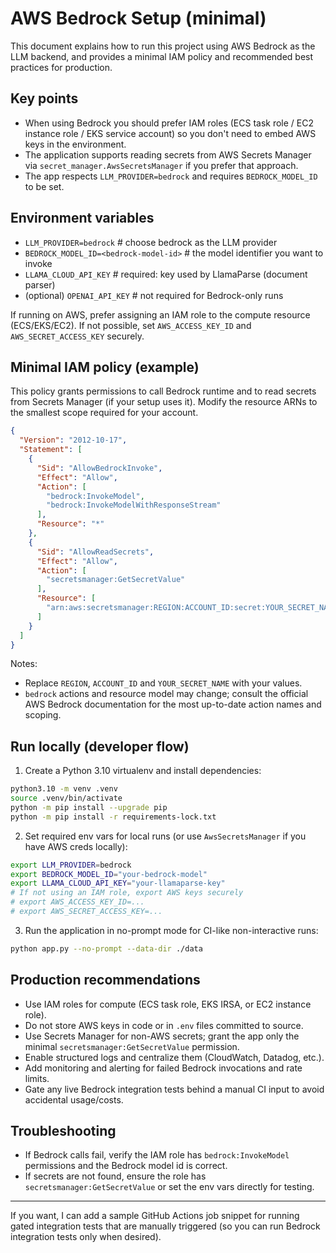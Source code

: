 # AWS Bedrock Setup (minimal)

This document explains how to run this project using AWS Bedrock as the LLM backend, and provides a minimal IAM policy and recommended best practices for production.

## Key points

- When using Bedrock you should prefer IAM roles (ECS task role / EC2 instance role / EKS service account) so you don't need to embed AWS keys in the environment.
- The application supports reading secrets from AWS Secrets Manager via `secret_manager.AwsSecretsManager` if you prefer that approach.
- The app respects `LLM_PROVIDER=bedrock` and requires `BEDROCK_MODEL_ID` to be set.

## Environment variables

- `LLM_PROVIDER=bedrock`  # choose bedrock as the LLM provider
- `BEDROCK_MODEL_ID=<bedrock-model-id>`  # the model identifier you want to invoke
- `LLAMA_CLOUD_API_KEY`  # required: key used by LlamaParse (document parser)
- (optional) `OPENAI_API_KEY`  # not required for Bedrock-only runs

If running on AWS, prefer assigning an IAM role to the compute resource (ECS/EKS/EC2). If not possible, set `AWS_ACCESS_KEY_ID` and `AWS_SECRET_ACCESS_KEY` securely.

## Minimal IAM policy (example)

This policy grants permissions to call Bedrock runtime and to read secrets from Secrets Manager (if your setup uses it). Modify the resource ARNs to the smallest scope required for your account.

```json
{
  "Version": "2012-10-17",
  "Statement": [
    {
      "Sid": "AllowBedrockInvoke",
      "Effect": "Allow",
      "Action": [
        "bedrock:InvokeModel",
        "bedrock:InvokeModelWithResponseStream"
      ],
      "Resource": "*"
    },
    {
      "Sid": "AllowReadSecrets",
      "Effect": "Allow",
      "Action": [
        "secretsmanager:GetSecretValue"
      ],
      "Resource": [
        "arn:aws:secretsmanager:REGION:ACCOUNT_ID:secret:YOUR_SECRET_NAME*"
      ]
    }
  ]
}
```

Notes:
- Replace `REGION`, `ACCOUNT_ID` and `YOUR_SECRET_NAME` with your values.
- `bedrock` actions and resource model may change; consult the official AWS Bedrock documentation for the most up-to-date action names and scoping.

## Run locally (developer flow)

1. Create a Python 3.10 virtualenv and install dependencies:

```bash
python3.10 -m venv .venv
source .venv/bin/activate
python -m pip install --upgrade pip
python -m pip install -r requirements-lock.txt
```

2. Set required env vars for local runs (or use `AwsSecretsManager` if you have AWS creds locally):

```bash
export LLM_PROVIDER=bedrock
export BEDROCK_MODEL_ID="your-bedrock-model"
export LLAMA_CLOUD_API_KEY="your-llamaparse-key"
# If not using an IAM role, export AWS keys securely
# export AWS_ACCESS_KEY_ID=...
# export AWS_SECRET_ACCESS_KEY=...
```

3. Run the application in no-prompt mode for CI-like non-interactive runs:

```bash
python app.py --no-prompt --data-dir ./data
```

## Production recommendations

- Use IAM roles for compute (ECS task role, EKS IRSA, or EC2 instance role).
- Do not store AWS keys in code or in `.env` files committed to source.
- Use Secrets Manager for non-AWS secrets; grant the app only the minimal `secretsmanager:GetSecretValue` permission.
- Enable structured logs and centralize them (CloudWatch, Datadog, etc.).
- Add monitoring and alerting for failed Bedrock invocations and rate limits.
- Gate any live Bedrock integration tests behind a manual CI input to avoid accidental usage/costs.

## Troubleshooting

- If Bedrock calls fail, verify the IAM role has `bedrock:InvokeModel` permissions and the Bedrock model id is correct.
- If secrets are not found, ensure the role has `secretsmanager:GetSecretValue` or set the env vars directly for testing.

---

If you want, I can add a sample GitHub Actions job snippet for running gated integration tests that are manually triggered (so you can run Bedrock integration tests only when desired).